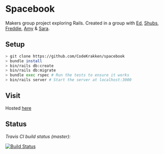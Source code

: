 # Spacebook

Makers group project exploring Rails. Created in a group with <a href="https://github.com/edcourage">Ed</a>, <a href="https://github.com/SHUBV92">Shubs</a>, <a href="https://github.com/SevenSecrets">Freddie</a>, <a href="https://github.com/amybalmforth">Amy</a> & <a href="https://github.com/sarar0">Sara</a>.

## Setup

```bash
> git clone https://github.com/CodeKrakken/spacebook
> bundle install
> bin/rails db:create
> bin/rails db:migrate
> bundle exec rspec # Run the tests to ensure it works
> bin/rails server # Start the server at localhost:3000
```

## Visit

Hosted [here](https://spaciest-of-books.herokuapp.com/)

## Status

*Travis CI build status (master):*

[![Build Status](https://travis-ci.org/SevenSecrets/acebook-rails-template.svg?branch=master)](https://travis-ci.org/SevenSecrets/acebook-rails-template)
